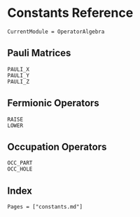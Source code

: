 # Constants Reference

```@meta
CurrentModule = OperatorAlgebra
```

## Pauli Matrices

```@docs
PAULI_X
PAULI_Y
PAULI_Z
```

## Fermionic Operators

```@docs
RAISE
LOWER
```

## Occupation Operators

```@docs
OCC_PART
OCC_HOLE
```

## Index

```@index
Pages = ["constants.md"]
```
